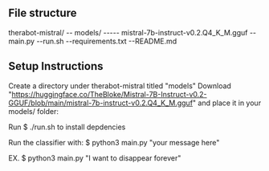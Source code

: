 
## File structure
therabot-mistral/
-- models/
----- mistral-7b-instruct-v0.2.Q4_K_M.gguf
--main.py
--run.sh
--requirements.txt
--README.md

## Setup Instructions
Create a directory under therabot-mistral titled "models"
Download "https://huggingface.co/TheBloke/Mistral-7B-Instruct-v0.2-GGUF/blob/main/mistral-7b-instruct-v0.2.Q4_K_M.gguf" and place it in your models/ folder:

Run
$ ./run.sh 
to install depdencies

Run the classifier with:
$ python3 main.py "your message here"

EX. $ python3 main.py "I want to disappear forever"
